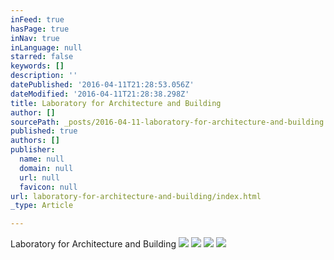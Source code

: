 ```yaml
---
inFeed: true
hasPage: true
inNav: true
inLanguage: null
starred: false
keywords: []
description: ''
datePublished: '2016-04-11T21:28:53.056Z'
dateModified: '2016-04-11T21:28:38.298Z'
title: Laboratory for Architecture and Building
author: []
sourcePath: _posts/2016-04-11-laboratory-for-architecture-and-building.md
published: true
authors: []
publisher:
  name: null
  domain: null
  url: null
  favicon: null
url: laboratory-for-architecture-and-building/index.html
_type: Article

---
```

Laboratory for Architecture and Building
![](https://s3-us-west-2.amazonaws.com/the-grid-img/p/f381c3ce7360c60baa8c89f9622250bd52678ddd.jpg)
![](https://the-grid-user-content.s3-us-west-2.amazonaws.com/b956a573-0565-4954-be4a-59109369501c.jpg)
![](https://the-grid-user-content.s3-us-west-2.amazonaws.com/079f8089-b583-4007-aa86-fe98b8266b6a.jpg)
![](https://s3-us-west-2.amazonaws.com/the-grid-img/p/d41979d240e575ade813a6f1fc2abc415742ec8b.jpg)